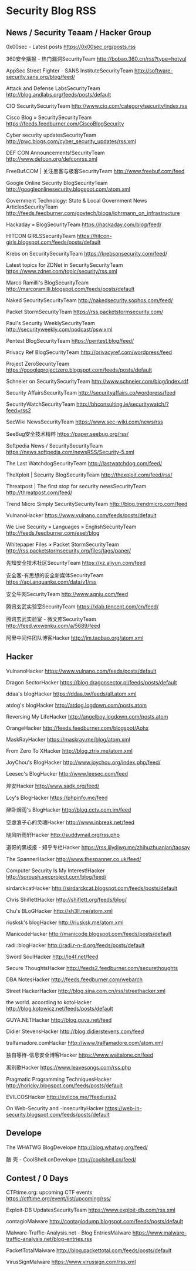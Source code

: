 # Security Blog RSS

## News / Security Teaam / Hacker Group
0x00sec - Latest posts
https://0x00sec.org/posts.rss

360安全播报 - 热门漏洞SecurityTeam
http://bobao.360.cn/rss?type=hotvul

AppSec Street Fighter - SANS InstituteSecurityTeam
http://software-security.sans.org/blog/feed/

Attack and Defense LabsSecurityTeam
http://blog.andlabs.org/feeds/posts/default

CIO SecuritySecurityTeam
http://www.cio.com/category/security/index.rss

Cisco Blog » SecuritySecurityTeam
https://feeds.feedburner.com/CiscoBlogSecurity

Cyber security updatesSecurityTeam
http://pwc.blogs.com/cyber_security_updates/rss.xml

DEF CON Announcements!SecurityTeam
http://www.defcon.org/defconrss.xml

FreeBuf.COM | 关注黑客与极客SecurityTeam
http://www.freebuf.com/feed

Google Online Security BlogSecurityTeam
http://googleonlinesecurity.blogspot.com/atom.xml

Government Technology: State & Local Government News ArticlesSecurityTeam
http://feeds.feedburner.com/govtech/blogs/lohrmann_on_infrastructure

Hackaday » BlogSecurityTeam
https://hackaday.com/blog/feed/

HITCON GIRLSSecurityTeam
https://hitcon-girls.blogspot.com/feeds/posts/default

Krebs on SecuritySecurityTeam
https://krebsonsecurity.com/feed/

Latest topics for ZDNet in SecuritySecurityTeam
https://www.zdnet.com/topic/security/rss.xml

Marco Ramilli's BlogSecurityTeam
http://marcoramilli.blogspot.com/feeds/posts/default

Naked SecuritySecurityTeam
http://nakedsecurity.sophos.com/feed/

Packet StormSecurityTeam
https://rss.packetstormsecurity.com/

Paul's Security WeeklySecurityTeam
http://securityweekly.com/podcast/psw.xml

Pentest BlogSecurityTeam
https://pentest.blog/feed/

Privacy Ref BlogSecurityTeam
http://privacyref.com/wordpress/feed

Project ZeroSecurityTeam
https://googleprojectzero.blogspot.com/feeds/posts/default

Schneier on SecuritySecurityTeam
http://www.schneier.com/blog/index.rdf

Security AffairsSecurityTeam
http://securityaffairs.co/wordpress/feed

SecurityWatchSecurityTeam
http://bhconsulting.ie/securitywatch/?feed=rss2

SecWiki NewsSecurityTeam
https://www.sec-wiki.com/news/rss

SeeBug安全技术精粹
https://paper.seebug.org/rss/

Softpedia News / SecuritySecurityTeam
https://news.softpedia.com/newsRSS/Security-5.xml

The Last WatchdogSecurityTeam
http://lastwatchdog.com/feed/

TheXploit | Security BlogSecurityTeam
http://thexploit.com/feed/rss/

Threatpost | The first stop for security newsSecurityTeam
http://threatpost.com/feed/

Trend Micro Simply SecuritySecurityTeam
http://blog.trendmicro.com/feed

VulnanoHacker
https://www.vulnano.com/feeds/posts/default

We Live Security » Languages » EnglishSecurityTeam
http://feeds.feedburner.com/eset/blog

Whitepaper Files ≈ Packet StormSecurityTeam
http://rss.packetstormsecurity.org/files/tags/paper/

先知安全技术社区SecurityTeam
https://xz.aliyun.com/feed

安全客-有思想的安全新媒体SecurityTeam
https://api.anquanke.com/data/v1/rss

安全牛网SecurityTeam
http://www.aqniu.com/feed

腾讯玄武实验室SecurityTeam
https://xlab.tencent.com/cn/feed/

腾讯玄武实验室 - 微文库SecurityTeam
http://feed.wxwenku.com/a/5689/feed

阿里中间件团队博客Hacker
http://jm.taobao.org/atom.xml


## Hacker
VulnanoHacker
https://www.vulnano.com/feeds/posts/default

Dragon SectorHacker
https://blog.dragonsector.pl/feeds/posts/default

ddaa's blogHacker
https://ddaa.tw/feeds/all.atom.xml

atdog's blogHacker
http://atdog.logdown.com/posts.atom

Reversing My LifeHacker
http://angelboy.logdown.com/posts.atom

OrangeHacker
http://feeds.feedburner.com/blogspot/Aohx

MaskRayHacker
https://maskray.me/blog/atom.xml

From Zero To XHacker
http://blog.ztrix.me/atom.xml

JoyChou's BlogHacker
http://www.joychou.org/index.php/feed/

Leesec's BlogHacker
http://www.leesec.com/feed

焠安Hacker
http://www.sadk.org/feed/

Lcy's BlogHacker
https://phpinfo.me/feed

醉卧烟雨's BlogHacker
http://blog.cctv.com.im/feed

空虚浪子心的灵魂Hacker
http://www.inbreak.net/feed

晓风听雨轩Hacker
http://suddymail.org/rss.php

道哥的黑板报 - 知乎专栏Hacker
https://rss.lilydjwg.me/zhihuzhuanlan/taosay

The SpannerHacker
http://www.thespanner.co.uk/feed/

Computer Security Is My Interest!Hacker
http://soroush.secproject.com/blog/feed/

sirdarckcatHacker
http://sirdarckcat.blogspot.com/feeds/posts/default

Chris ShiflettHacker
http://shiflett.org/feeds/blog/

Chu's BLoGHacker
http://sh3ll.me/atom.xml

riusksk's blogHacker
http://riusksk.me/atom.xml

ManicodeHacker
http://manicode.blogspot.com/feeds/posts/default

radi::blogHacker
http://radi.r-n-d.org/feeds/posts/default

Sword SoulHacker
http://le4f.net/feed

Secure ThoughtsHacker
http://feeds2.feedburner.com/securethoughts

DBA NotesHacker
http://feeds.feedburner.com/webarch

Street HackerHacker
http://blog.sina.com.cn/rss/streethacker.xml

the world. according to kotoHacker
http://blog.kotowicz.net/feeds/posts/default

GUYA.NETHacker
http://blog.guya.net/feed

Didier StevensHacker
http://blog.didierstevens.com/feed

tralfamadore.comHacker
http://www.tralfamadore.com/atom.xml

独自等待-信息安全博客Hacker
https://www.waitalone.cn/feed

离别歌Hacker
https://www.leavesongs.com/rss.php

Pragmatic Programming TechniquesHacker
http://horicky.blogspot.com/feeds/posts/default

EVILCOSHacker
http://evilcos.me/?feed=rss2

On Web-Security and -InsecurityHacker
https://web-in-security.blogspot.com/feeds/posts/default


## Develope
The WHATWG BlogDevelope
http://blog.whatwg.org/feed/

酷 壳 - CoolShell.cnDevelope
http://coolshell.cn/feed/

## Contest / 0 Days
CTFtime.org: upcoming CTF events
https://ctftime.org/event/list/upcoming/rss/

Exploit-DB UpdatesSecurityTeam
https://www.exploit-db.com/rss.xml

contagioMalware
http://contagiodump.blogspot.com/feeds/posts/default

Malware-Traffic-Analysis.net - Blog EntriesMalware
https://www.malware-traffic-analysis.net/blog-entries.rss

PacketTotalMalware
http://blog.packettotal.com/feeds/posts/default

VirusSignMalware
https://www.virussign.com/rss.xml